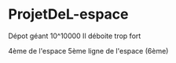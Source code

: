 # ProjetDeL-espace
Dépot géant 10^10000
Il déboite trop fort

4ème de l'espace
5ème ligne de l'espace
(6ème)

